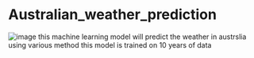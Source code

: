 # Australian_weather_prediction
![image](https://github.com/ajith2189/Australian_weather_prediction/assets/130132590/ffd5a00b-3276-43b1-a688-f77b75d66441)
this machine learning model will predict the weather in austrslia using various method this model is trained on 10 years of data
